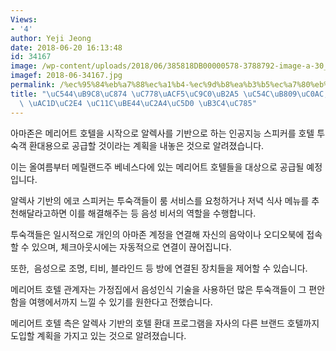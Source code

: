 ```yaml
---
Views:
- '4'
author: Yeji Jeong
date: 2018-06-20 16:13:48
id: 34167
image: /wp-content/uploads/2018/06/385818DB00000578-3788792-image-a-30_1473854395131.jpg
imagef: 2018-06-34167.jpg
permalink: /%ec%95%84%eb%a7%88%ec%a1%b4-%ec%9d%b8%ea%b3%b5%ec%a7%80%eb%8a%a5-%ec%95%8c%eb%a0%89%ec%82%ac-%ed%98%b8%ed%85%94-%ea%b0%9d%ec%8b%a4-%ec%84%9c%eb%b9%84%ec%8a%a4%ec%97%90-%eb%8f%84%ec%9e%85/
title: "\uC544\uB9C8\uC874 \uC778\uACF5\uC9C0\uB2A5 \uC54C\uB809\uC0AC, \uD638\uD154\
  \ \uAC1D\uC2E4 \uC11C\uBE44\uC2A4\uC5D0 \uB3C4\uC785"
---
```


아마존은 메리어트 호텔을 시작으로 알렉사를 기반으로 하는 인공지능 스피커를 호텔 투숙객 환대용으로 공급할 것이라는 계획을 내놓은 것으로 알려졌습니다.

이는 올여름부터 메릴랜드주 베네스다에 있는 메리어트 호텔들을 대상으로 공급될 예정입니다.

알렉사 기반의 에코 스피커는 투숙객들이 룸 서비스를 요청하거나 저녁 식사 메뉴를 추천해달라고하면 이를 해결해주는 등 음성 비서의 역할을 수행합니다.

투숙객들은 일시적으로 개인의 아마존 계정을 연결해 자신의 음악이나 오디오북에 접속할 수 있으며, 체크아웃시에는 자동적으로 연결이 끊어집니다.

또한,  음성으로 조명, 티비, 블라인드 등 방에 연결된 장치들을 제어할 수 있습니다.

메리어트 호텔 관계자는 가정집에서 음성인식 기술을 사용하던 많은 투숙객들이 그 편안함을 여행에서까지 느낄 수 있기를 원한다고 전했습니다.

메리어트 호텔 측은 알렉사 기반의 호텔 환대 프로그램을 자사의 다른 브랜드 호텔까지 도입할 계획을 가지고 있는 것으로 알려졌습니다.